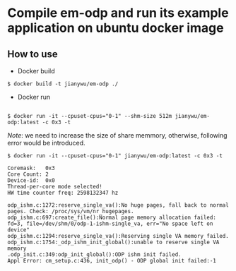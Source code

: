 # Compile em-odp and run its example application on ubuntu docker image

## How to use

* Docker build

`$ docker build -t jianywu/em-odp ./`

* Docker run

```

$ docker run -it --cpuset-cpus="0-1" --shm-size 512m jianywu/em-odp:latest -c 0x3 -t

```

_Note_: we need to increase the size of share memmory, otherwise, following error would be introduced.

```
$ docker run -it --cpuset-cpus="0-1" jianywu/em-odp:latest -c 0x3 -t

Coremask:   0x3
Core Count: 2
Device-id:  0x0
Thread-per-core mode selected!
HW time counter freq: 2598132347 hz

odp_ishm.c:1272:reserve_single_va():No huge pages, fall back to normal pages. Check: /proc/sys/vm/nr_hugepages.
odp_ishm.c:697:create_file():Normal page memory allocation failed: fd=3, file=/dev/shm/0/odp-1-ishm-single_va, err="No space left on device"
odp_ishm.c:1294:reserve_single_va():Reserving single VA memory failed.
odp_ishm.c:1754:_odp_ishm_init_global():unable to reserve single VA memory
.odp_init.c:349:odp_init_global():ODP ishm init failed.
Appl Error: cm_setup.c:436, init_odp() - ODP global init failed:-1
```
